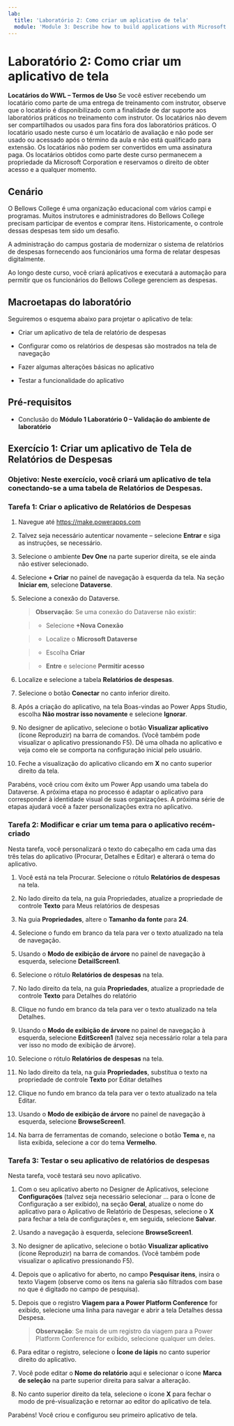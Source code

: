 ```yaml
---
lab:
  title: 'Laboratório 2: Como criar um aplicativo de tela'
  module: 'Module 3: Describe how to build applications with Microsoft Power Apps'
---
```


# Laboratório 2: Como criar um aplicativo de tela

**Locatários do WWL – Termos de Uso** Se você estiver recebendo um locatário como parte de uma entrega de treinamento com instrutor, observe que o locatário é disponibilizado com a finalidade de dar suporte aos laboratórios práticos no treinamento com instrutor. Os locatários não devem ser compartilhados ou usados para fins fora dos laboratórios práticos. O locatário usado neste curso é um locatário de avaliação e não pode ser usado ou acessado após o término da aula e não está qualificado para extensão. Os locatários não podem ser convertidos em uma assinatura paga. Os locatários obtidos como parte deste curso permanecem a propriedade da Microsoft Corporation e reservamos o direito de obter acesso e a qualquer momento. 

## Cenário

O Bellows College é uma organização educacional com vários campi e programas. Muitos instrutores e administradores do Bellows College precisam participar de eventos e comprar itens. Historicamente, o controle dessas despesas tem sido um desafio. 

A administração do campus gostaria de modernizar o sistema de relatórios de despesas fornecendo aos funcionários uma forma de relatar despesas digitalmente. 

Ao longo deste curso, você criará aplicativos e executará a automação para permitir que os funcionários do Bellows College gerenciem as despesas. 


## Macroetapas do laboratório

Seguiremos o esquema abaixo para projetar o aplicativo de tela:

- Criar um aplicativo de tela de relatório de despesas 

- Configurar como os relatórios de despesas são mostrados na tela de navegação

- Fazer algumas alterações básicas no aplicativo

- Testar a funcionalidade do aplicativo

## Pré-requisitos

- Conclusão do **Módulo 1 Laboratório 0 – Validação do ambiente de laboratório**

## Exercício 1: Criar um aplicativo de Tela de Relatórios de Despesas

### Objetivo: Neste exercício, você criará um aplicativo de tela conectando-se a uma tabela de Relatórios de Despesas.

### Tarefa 1: Criar o aplicativo de Relatórios de Despesas

1. Navegue até https://make.powerapps.com

1. Talvez seja necessário autenticar novamente – selecione **Entrar** e siga as instruções, se necessário.

1. Selecione o ambiente **Dev One** na parte superior direita, se ele ainda não estiver selecionado.

1. Selecione **+ Criar** no painel de navegação à esquerda da tela. Na seção **Iniciar em**, selecione **Dataverse**.

1. Selecione a conexão do Dataverse.

    >**Observação**: Se uma conexão do Dataverse não existir:

    >   - Selecione **+Nova Conexão**

    >   - Localize o **Microsoft Dataverse**

    >   - Escolha **Criar**

    >   - **Entre** e selecione **Permitir acesso**

1. Localize e selecione a tabela **Relatórios de despesas**.

1. Selecione o botão **Conectar** no canto inferior direito.

1. Após a criação do aplicativo, na tela Boas-vindas ao Power Apps Studio, escolha **Não mostrar isso novamente** e selecione **Ignorar**.

1. No designer de aplicativo, selecione o botão **Visualizar aplicativo** (ícone Reproduzir) na barra de comandos. (Você também pode visualizar o aplicativo pressionando F5). Dê uma olhada no aplicativo e veja como ele se comporta na configuração inicial pelo usuário.

1. Feche a visualização do aplicativo clicando em **X** no canto superior direito da tela.

Parabéns, você criou com êxito um Power App usando uma tabela do Dataverse. A próxima etapa no processo é adaptar o aplicativo para corresponder à identidade visual de suas organizações. A próxima série de etapas ajudará você a fazer personalizações extra no aplicativo.

### Tarefa 2: Modificar e criar um tema para o aplicativo recém-criado

Nesta tarefa, você personalizará o texto do cabeçalho em cada uma das três telas do aplicativo (Procurar, Detalhes e Editar) e alterará o tema do aplicativo.

1. Você está na tela Procurar. Selecione o rótulo **Relatórios de despesas** na tela.

1. No lado direito da tela, na guia Propriedades, atualize a propriedade de controle **Texto** para Meus relatórios de despesas

1. Na guia **Propriedades**, altere o **Tamanho da fonte** para **24**.

1. Selecione o fundo em branco da tela para ver o texto atualizado na tela de navegação.

1. Usando o **Modo de exibição de árvore** no painel de navegação à esquerda, selecione **DetailScreen1**.

1. Selecione o rótulo **Relatórios de despesas** na tela.

1. No lado direito da tela, na guia **Propriedades**, atualize a propriedade de controle **Texto** para Detalhes do relatório

1. Clique no fundo em branco da tela para ver o texto atualizado na tela Detalhes.

1. Usando o **Modo de exibição de árvore** no painel de navegação à esquerda, selecione **EditScreen1** (talvez seja necessário rolar a tela para ver isso no modo de exibição de árvore).

1. Selecione o rótulo **Relatórios de despesas** na tela.

1. No lado direito da tela, na guia **Propriedades**, substitua o texto na propriedade de controle **Texto** por Editar detalhes

1. Clique no fundo em branco da tela para ver o texto atualizado na tela Editar.

1. Usando o **Modo de exibição de árvore** no painel de navegação à esquerda, selecione **BrowseScreen1**.

1. Na barra de ferramentas de comando, selecione o botão **Tema** e, na lista exibida, selecione a cor do tema **Vermelho**.

### Tarefa 3: Testar o seu aplicativo de relatórios de despesas

Nesta tarefa, você testará seu novo aplicativo.

1. Com o seu aplicativo aberto no Designer de Aplicativos, selecione **Configurações** (talvez seja necessário selecionar … para o Ícone de Configuração a ser exibido), na seção **Geral**, atualize o nome do aplicativo para o Aplicativo de Relatório de Despesas, selecione o **X** para fechar a tela de configurações e, em seguida, selecione **Salvar**.

1. Usando a navegação à esquerda, selecione **BrowseScreen1**.

1. No designer de aplicativo, selecione o botão **Visualizar aplicativo** (ícone Reproduzir) na barra de comandos. (Você também pode visualizar o aplicativo pressionando F5).

1. Depois que o aplicativo for aberto, no campo **Pesquisar itens**, insira o texto Viagem (observe como os itens na galeria são filtrados com base no que é digitado no campo de pesquisa).

1. Depois que o registro **Viagem para a Power Platform Conference** for exibido, selecione uma linha para navegar e abrir a tela Detalhes dessa Despesa.
 
    >**Observação**: Se mais de um registro da viagem para a Power Platform Conference for exibido, selecione qualquer um deles.

1. Para editar o registro, selecione o **Ícone de lápis** no canto superior direito do aplicativo.

1. Você pode editar o **Nome do relatório** aqui e selecionar o ícone **Marca de seleção** na parte superior direita para salvar a alteração.

1. No canto superior direito da tela, selecione o ícone **X** para fechar o modo de pré-visualização e retornar ao editor do aplicativo de tela.

Parabéns! Você criou e configurou seu primeiro aplicativo de tela.

 
